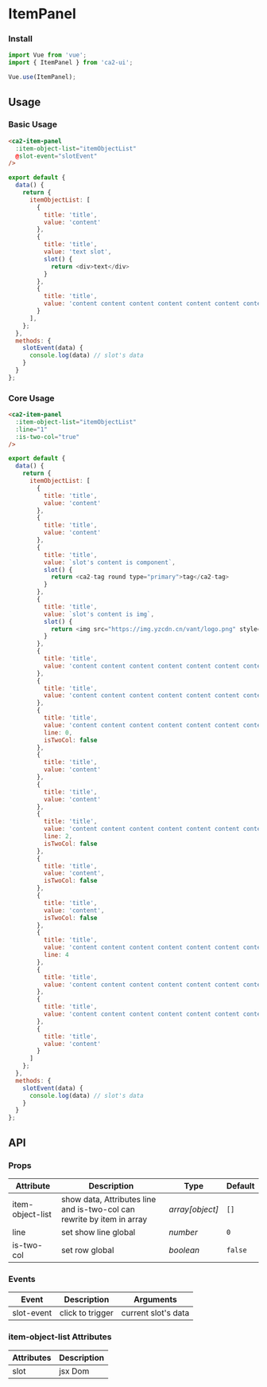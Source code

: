 <!--
 * @Author: Joran Yang
 * @Date: 2020-06-14 11:22:09
 * @Description: Description
 * @LastEditors: Joran Yang
 * @LastEditTime: 2020-06-17 09:59:05
--> 
# ItemPanel

### Install

```js
import Vue from 'vue';
import { ItemPanel } from 'ca2-ui';

Vue.use(ItemPanel);
```

## Usage

### Basic Usage

```html
<ca2-item-panel
  :item-object-list="itemObjectList"
  @slot-event="slotEvent"
/>
```

```js
export default {
  data() {
    return {
      itemObjectList: [
        {
          title: 'title',
          value: 'content'
        },
        {
          title: 'title',
          value: 'text slot',
          slot() {
            return <div>text</div>
          }
        },
        {
          title: 'title',
          value: 'content content content content content content content content'
        }
      ],
    };
  },
  methods: {
    slotEvent(data) {
      console.log(data) // slot's data
    }
  }
};
```

### Core Usage

```html
<ca2-item-panel
  :item-object-list="itemObjectList"
  :line="1"
  :is-two-col="true"
/>
```

```js
export default {
  data() {
    return {
      itemObjectList: [
        {
          title: 'title',
          value: 'content'
        },
        {
          title: 'title',
          value: 'content'
        },
        {
          title: 'title',
          value: `slot's content is component`,
          slot() {
            return <ca2-tag round type="primary">tag</ca2-tag>
          }
        },
        {
          title: 'title',
          value: `slot's content is img`,
          slot() {
            return <img src="https://img.yzcdn.cn/vant/logo.png" style="height: 24px; vertical-align: bottom;" />
          }
        },
        {
          title: 'title',
          value: 'content content content content content content content content'
        },
        {
          title: 'title',
          value: 'content content content content content content content content'
        },
        {
          title: 'title',
          value: 'content content content content content content content content content content content content content content content content',
          line: 0,
          isTwoCol: false
        },
        {
          title: 'title',
          value: 'content'
        },
        {
          title: 'title',
          value: 'content'
        },
        {
          title: 'title',
          value: 'content content content content content content content content content content content content content content content content',
          line: 2,
          isTwoCol: false
        },
        {
          title: 'title',
          value: 'content',
          isTwoCol: false
        },
        {
          title: 'title',
          value: 'content',
          isTwoCol: false
        },
        {
          title: 'title',
          value: 'content content content content content content content content content content content content content content content content content content content content content content content content',
          line: 4
        },
        {
          title: 'title',
          value: 'content content content content content content content content'
        },
        {
          title: 'title',
          value: 'content content content content content content content content'
        },
        {
          title: 'title',
          value: 'content'
        }
      ]
    };
  },
  methods: {
    slotEvent(data) {
      console.log(data) // slot's data
    }
  }
};
```

## API

### Props

| Attribute | Description | Type | Default |
| --- | --- | --- | --- |
| item-object-list | show data, Attributes line and is-two-col can rewrite by item in array | _array[object]_ | `[]` |
| line | set show line global | _number_ | `0` |
| is-two-col | set row global | _boolean_ | `false` |

### Events

| Event | Description | Arguments |
|------|------|------|
| slot-event | click to trigger | current slot's data |

### item-object-list Attributes

| Attributes | Description |
|------|------|
| slot | jsx Dom |
